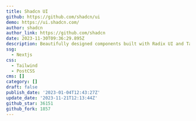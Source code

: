 ```yaml
---
title: Shadcn UI
github: https://github.com/shadcn/ui
demo: https://ui.shadcn.com/
author: shadcn
author_link: https://github.com/shadcn
date: 2023-11-30T09:36:29.895Z
description: Beautifully designed components built with Radix UI and Tailwind CSS.
ssg:
  - Nextjs
css:
  - Tailwind
  - PostCSS
cms: []
category: []
draft: false
publish_date: '2023-01-04T12:43:27Z'
update_date: '2023-11-21T12:13:44Z'
github_star: 36151
github_fork: 1857
---
```


